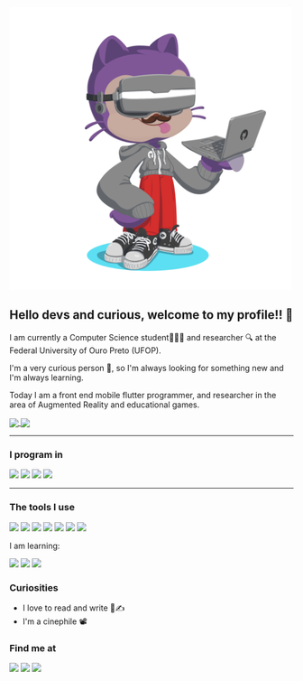 <div>

  <img src="./images/octocat-1656601669512.png" width="500" />
  <h2>Hello devs and curious, welcome to my profile!! 👋</h2>

</div>

I am currently a Computer Science student👨🏽‍💻 and researcher 🔍 at the Federal University of Ouro Preto (UFOP).

I'm a very curious person 👀, so I'm always looking for something new and I'm always learning.

Today I am a front end mobile flutter programmer, and researcher in the area of Augmented Reality and educational games.

<div>
<a href="https://github.com/anuraghazra/github-readme-stats">
  <img align="center" src="https://github-readme-stats.vercel.app/api/top-langs/?username=pmalaquias&layout=compact&theme=dark" width="425" heigth="100"/>
</a>
<a href="https://github.com/anuraghazra/github-readme-stats">
  <img align="center" src="https://github-readme-stats.vercel.app/api?username=pmalaquias&show_icons=true&theme=dark" width="500"/>
</a>

</div>

---

### I program in

<img src="https://cdn.jsdelivr.net/gh/devicons/devicon/icons/flutter/flutter-original.svg" heigth=100 width=100 /> <img src="https://cdn.jsdelivr.net/gh/devicons/devicon/icons/dart/dart-original.svg" heigth=100 width=100 /> <img src="https://cdn.jsdelivr.net/gh/devicons/devicon/icons/csharp/csharp-line.svg" heigth=100 width=100 /> <img src="https://cdn.jsdelivr.net/gh/devicons/devicon/icons/kotlin/kotlin-original.svg" heigth=100 width=100 />

---

### The tools I use

<div>

<img src="https://cdn.jsdelivr.net/gh/devicons/devicon/icons/vscode/vscode-original.svg" heigth=100 width=100 /> <img src="https://cdn.jsdelivr.net/gh/devicons/devicon/icons/androidstudio/androidstudio-original.svg" heigth=100 width=100 />
<img src="https://cdn.jsdelivr.net/gh/devicons/devicon/icons/unity/unity-original.svg" heigth=100 width=100 /> <img src="https://cdn.jsdelivr.net/gh/devicons/devicon/icons/figma/figma-original.svg" heigth=100 width=100 /> <img src="https://cdn.jsdelivr.net/gh/devicons/devicon/icons/firebase/firebase-plain.svg" heigth=100 width=100 /> <img src="https://cdn.jsdelivr.net/gh/devicons/devicon/icons/git/git-original.svg" heigth=100 width=100/> <img src="https://cdn.jsdelivr.net/gh/devicons/devicon/icons/github/github-original.svg" heigth=100 width=100/>

</div>

I am learning:

<img src="https://cdn.jsdelivr.net/gh/devicons/devicon/icons/go/go-original-wordmark.svg" heigth=100 width=100/> <img src="https://cdn.jsdelivr.net/gh/devicons/devicon/icons/python/python-plain.svg" heigth=100 width=100/> <img src="https://cdn.jsdelivr.net/gh/devicons/devicon/icons/r/r-original.svg" heigth=100 width=100/>

### Curiosities

- I love to read and write 📖✍️
- I'm a cinephile 📽️

### Find me at

<div>
<a href="https://www.linkedin.com/in/pedro-igor-1b0437176/" target="_blank"><img src="https://img.shields.io/badge/-LinkedIn-%230077B5?style=for-the-badge&logo=linkedin&logoColor=white" target="_blank"></a>
<a href="https://instagram.com/pedroigor.png/" target="_blank"><img src="https://img.shields.io/badge/-Instagram-%23E4405F?style=for-the-badge&logo=instagram&logoColor=white" target="_blank"></a>
<a href = "mailto:pedrode13souza@gmail.com"><img src="https://img.shields.io/badge/Gmail-D14836?style=for-the-badge&logo=gmail&logoColor=white" target="_blank"></a>

</div>

